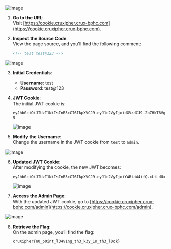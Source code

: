 ![image](https://github.com/x03ee/CTF-Writeup/blob/main/2024/cruXipher-2024/Web/Cookie/src/s11.PNG)

1. **Go to the URL**:  
   Visit [https://cookie.cruxipher.crux-bphc.com](https://cookie.cruxipher.crux-bphc.com).

2. **Inspect the Source Code**:  
   View the page source, and you'll find the following comment:
   ```html
   <!-- test test@123 -->
   ```
   
![image](https://github.com/x03ee/CTF-Writeup/blob/main/2024/cruXipher-2024/Web/Cookie/src/s1.PNG)

3. **Initial Credentials**:
   - **Username**: test
   - **Password**: test@123

4. **JWT Cookie**:  
   The initial JWT cookie is:
   ```text
   eyJhbGciOiJIUzI1NiIsInR5cCI6IkpXVCJ9.eyJ1c2VyIjoidGVzdCJ9.2bZHkT6VgGqelPzmQGEU8nLetZsvhkVV42bP2ybhi-Q
   ```
   ![image](https://github.com/x03ee/CTF-Writeup/blob/main/2024/cruXipher-2024/Web/Cookie/src/s2.PNG)

5. **Modify the Username**:  
   Change the username in the JWT cookie from `test` to `admin`.

![image](https://github.com/x03ee/CTF-Writeup/blob/main/2024/cruXipher-2024/Web/Cookie/src/s3.PNG)

6. **Updated JWT Cookie**:  
   After modifying the cookie, the new JWT becomes:
   ```text
   eyJhbGciOiJIUzI1NiIsInR5cCI6IkpXVCJ9.eyJ1c2VyIjoiYWRtaW4ifQ.xLtLdUxXsGB7EqP49a8xQziqpjkVKeJ9o2nix4xLf5M
   ```

   ![image](https://github.com/x03ee/CTF-Writeup/blob/main/2024/cruXipher-2024/Web/Cookie/src/s4.PNG)

7. **Access the Admin Page**:  
   With the updated JWT cookie, go to [https://cookie.cruxipher.crux-bphc.com/admin](https://cookie.cruxipher.crux-bphc.com/admin).

![image](https://github.com/x03ee/CTF-Writeup/blob/main/2024/cruXipher-2024/Web/Cookie/src/s5.PNG)

8. **Retrieve the Flag**:  
   On the admin page, you’ll find the flag:
   ```text
   cruXipher{n0_p0int_l34v1ng_th3_k3y_1n_th3_l0ck}
   ```
